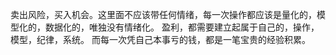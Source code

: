 卖出风险，买入机会。这里面不应该带任何情绪，每一次操作都应该是量化的，模型化的，数据化的，唯独没有情绪化。 盈利，都需要建立起属于自己的，操作，模型，纪律，系统。 而每一次凭自己本事亏的钱，都是一笔宝贵的经验积累。
